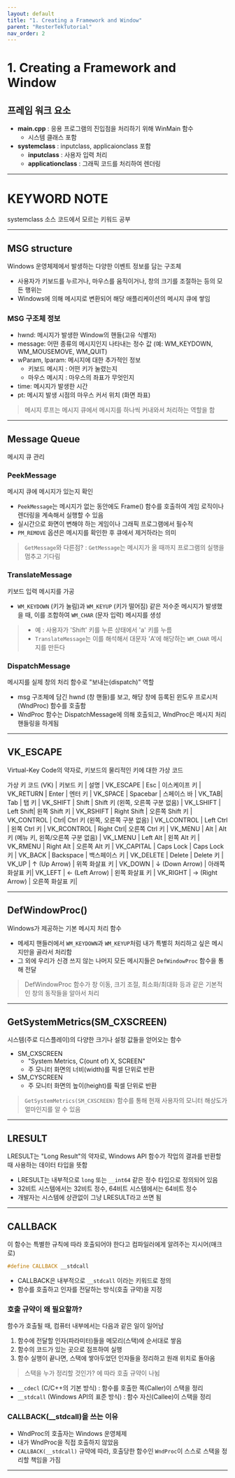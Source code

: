 ```yaml
---
layout: default
title: "1. Creating a Framework and Window"
parent: "ResterTekTutorial"
nav_order: 2
---
```


# 1. Creating a Framework and Window

## 프레임 워크 요소
- **main.cpp** : 응용 프로그램의 진입점을 처리하기 위해 WinMain 함수
  - 시스템 클래스 포함
- **systemclass** : inputclass, applicaionclass 포함
  - **inputclass** : 사용자 입력 처리
  - **applicationclass** : 그래픽 코드를 처리하여 렌더링

---

# KEYWORD NOTE
systemclass 소스 코드에서 모르는 키워드 공부

---

## MSG structure
Windows 운영체제에서 발생하는 다양한 이벤트 정보를 담는 구조체
- 사용자가 키보드를 누르거나, 마우스를 움직이거나, 창의 크기를 조절하는 등의 모든 행위는
- Windows에 의해 메시지로 변환되어 해당 애플리케이션의 메시지 큐에 쌓임

### MSG 구조체 정보
- hwnd: 메시지가 발생한 Window의 핸들(고유 식별자)
- message: 어떤 종류의 메시지인지 나타내는 정수 값 (예: WM_KEYDOWN, WM_MOUSEMOVE, WM_QUIT)
- wParam, lparam: 메시지에 대한 추가적인 정보
  - 키보드 메시지 : 어떤 키가 눌렸는지
  - 마우스 메시지 : 마우스의 좌표가 무엇인지
- time: 메시지가 발생한 시간
- pt: 메시지 발생 시점의 마우스 커서 위치 (화면 좌표)

> 메시지 루프는 메시지 큐에서 메시지를 하나씩 커내와서 처리하는 역할을 함

---

## Message Queue
메시지 큐 관리

### PeekMessage
메시지 큐에 메시지가 있는지 확인

- `PeekMessage`는 메시지가 없는 동안에도 Frame() 함수를 호출하여 게임 로직이나 렌더링을 계속해서 실행할 수 있음
- 실시간으로 화면이 변해야 하는 게임이나 그래픽 프로그램에서 필수적
 - `PM_REMOVE` 옵션은 메시지를 확인한 후 큐에서 제거하라는 의미

> `GetMessage`와 다른점? : `GetMessage`는 메시지가 올 때까지 프로그램의 실행을 멈추고 기다림


### TranslateMessage
키보드 입력 메시지를 가공

- `WM_KEYDOWN` (키가 눌림)과 `WM_KEYUP` (키가 떨어짐) 같은 저수준 메시지가 발생했을 때, 이를 조합하여
   `WM_CHAR` (문자 입력) 메시지를 생성

> - 예 : 사용자가 'Shift' 키를 누른 상태에서 'a' 키를 누름
> - `TranslateMessage`는 이를 해석해서 대문자 'A'에 해당하는 `WM_CHAR` 메시지를 만든다

### DispatchMessage
메시지를 실제 창의 처리 함수로 "보내는(dispatch)" 역할

- msg 구조체에 담긴 hwnd (창 핸들)를 보고, 해당 창에 등록된 윈도우 프로시저(WndProc) 함수를 호출함
- WndProc 함수는 DispatchMessage에 의해 호출되고, WndProc은 메시지 처리 핸들링을 하게됨

---

## VK_ESCAPE
Virtual-Key Code의 약자로, 키보드의 물리적인 키에 대한 가상 코드


가상 키 코드 (VK) | 키보드 키 | 설명 |
VK_ESCAPE        | Esc      | 이스케이프 키   |
VK_RETURN   | Enter     | 엔터 키   |
VK_SPACE    | Spacebar  | 스페이스 바     |
VK_TAB| Tab | 탭 키     |
VK_SHIFT    | Shift     | Shift 키 (왼쪽, 오른쪽 구분 없음) |
VK_LSHIFT   | Left Shift| 왼쪽 Shift 키   |
VK_RSHIFT   | Right Shift     | 오른쪽 Shift 키 |
VK_CONTROL  | Ctrl| Ctrl 키 (왼쪽, 오른쪽 구분 없음)  |
VK_LCONTROL | Left Ctrl | 왼쪽 Ctrl 키    |
VK_RCONTROL | Right Ctrl| 오른쪽 Ctrl 키  |
VK_MENU     | Alt | Alt 키 (메뉴 키, 왼쪽/오른쪽 구분 없음) |
VK_LMENU    | Left Alt  | 왼쪽 Alt 키     |
VK_RMENU    | Right Alt | 오른쪽 Alt 키   |
VK_CAPITAL  | Caps Lock | Caps Lock 키    |
VK_BACK     | Backspace | 백스페이스 키   |
VK_DELETE   | Delete    | Delete 키 |
VK_UP | ↑ (Up Arrow)    | 위쪽 화살표 키  |
VK_DOWN     | ↓ (Down Arrow)  | 아래쪽 화살표 키|
VK_LEFT     | ← (Left Arrow)  | 왼쪽 화살표 키  |
VK_RIGHT    | → (Right Arrow) | 오른쪽 화살표 키|

---

## DefWindowProc()
Windows가 제공하는 기본 메시지 처리 함수

- 메세지 핸들러에서 `WM_KEYDOWN`과 `WM_KEYUP`처럼 내가 특별히 처리하고 싶은 메시지만을 골라서 처리함
- 그 외에 우리가 신경 쓰지 않는 나머지 모든 메시지들은 `DefWindowProc` 함수을 통해 전달

> DefWindowProc 함수가 창 이동, 크기 조절, 최소화/최대화 등과 같은 기본적인 창의 동작들을 알아서 처리

---

## GetSystemMetrics(SM_CXSCREEN)
시스템(주로 디스플레이)의 다양한 크기나 설정 값들을 얻어오는 함수

- SM_CXSCREEN
  - "System Metrics, C(ount of) X, SCREEN"
  - 주 모니터 화면의 너비(width)를 픽셀 단위로 반환
- SM_CYSCREEN
  - 주 모니터 화면의 높이(height)를 픽셀 단위로 반환

> `GetSystemMetrics(SM_CXSCREEN)` 함수를 통해 현재 사용자의 모니터 해상도가 얼마인지를 알 수 있음

---

## LRESULT
LRESULT는 "Long Result"의 약자로, Windows API 함수가 작업의 결과를 반환할 때 사용하는 데이터 타입을 뜻함

- LRESULT는 내부적으로 `long` 또는 `__int64` 같은 정수 타입으로 정의되어 있음
- 32비트 시스템에서는 32비트 정수, 64비트 시스템에서는 64비트 정수
- 개발자는 시스템에 상관없이 그냥 LRESULT라고 쓰면 됨

---

## CALLBACK 
이 함수는 특별한 규칙에 따라 호출되어야 한다고 컴파일러에게 알려주는 지시어(매크로)

```c++
#define CALLBACK __stdcall
```
- CALLBACK은 내부적으로 `__stdcall` 이라는 키워드로 정의
- 함수를 호출하고 인자를 전달하는 방식(호출 규약)을 지정

### 호출 규약이 왜 필요할까?
함수가 호출될 때, 컴퓨터 내부에서는 다음과 같은 일이 일어남

 1. 함수에 전달할 인자(파라미터)들을 메모리(스택)에 순서대로 쌓음
 2. 함수의 코드가 있는 곳으로 점프하여 실행
 3. 함수 실행이 끝나면, 스택에 쌓아두었던 인자들을 정리하고 원래 위치로 돌아옴

> 스택을 누가 정리할 것인가? 에 따라 호출 규약이 나뉨
- `__cdecl` (C/C++의 기본 방식) : 함수를 호출한 쪽(Caller)이 스택을 정리
- `__stdcall` (Windows API의 표준 방식) : 함수 자신(Callee)이 스택을 정리

### CALLBACK(__stdcall)을 쓰는 이유
- WndProc의 호출자는 Windows 운영체제
- 내가 WndProc을 직접 호출하지 않았음
- `CALLBACK(__stdcall)` 규약에 따라, 호출당한 함수인 `WndProc`이 스스로 스택을 정리할 책임을 가짐

---

